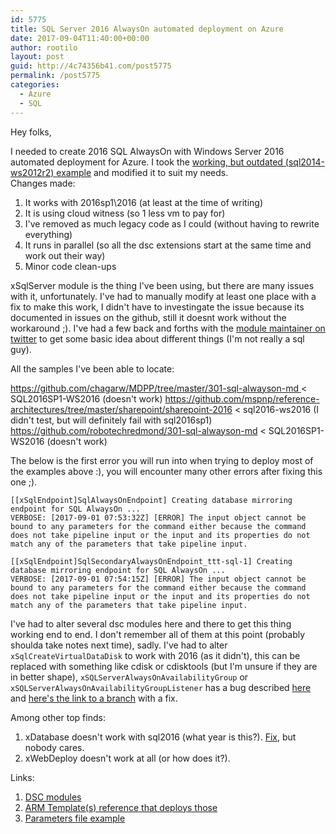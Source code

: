 ```yaml
---
id: 5775
title: SQL Server 2016 AlwaysOn automated deployment on Azure
date: 2017-09-04T11:40:00+00:00
author: rootilo
layout: post
guid: http://4c74356b41.com/post5775
permalink: /post5775
categories:
  - Azure
  - SQL
---
```


Hey folks,

I needed to create 2016 SQL AlwaysOn with Windows Server 2016 automated deployment for Azure. I took the [working, but outdated (sql2014-ws2012r2) example](https://github.com/Azure/azure-quickstart-templates/tree/master/sql-server-2014-alwayson-existing-vnet-and-ad) and modified it to suit my needs.  
Changes made:
1. It works with 2016sp1\2016 (at least at the time of writing)
2. It is using cloud witness (so 1 less vm to pay for)
3. I've removed as much legacy code as I could (without having to rewrite everything)
4. It runs in parallel (so all the dsc extensions start at the same time and work out their way)
5. Minor code clean-ups

xSqlServer module is the thing I've been using, but there are many issues with it, unfortunately. I've had to manually modify at least one place with a fix to make this work, I didn't have to investingate the issue because its documented in issues on the github, still it doesnt work without the workaround ;). I've had a few back and forths with the [module maintainer on twitter](https://twitter.com/johanljunggren) to get some basic idea about different things (I'm not really a sql guy).

All the samples I've been able to locate:

https://github.com/chagarw/MDPP/tree/master/301-sql-alwayson-md < SQL2016SP1-WS2016 (doesn't work)
https://github.com/mspnp/reference-architectures/tree/master/sharepoint/sharepoint-2016 < sql2016-ws2016 (I didn't test, but will definitely fail with sql2016sp1)
https://github.com/robotechredmond/301-sql-alwayson-md < SQL2016SP1-WS2016 (doesn't work)

The below is the first error you will run into when trying to deploy most of the examples above :), you will encounter many other errors after fixing this one ;).
```
[[xSqlEndpoint]SqlAlwaysOnEndpoint] Creating database mirroring endpoint for SQL AlwaysOn ...
VERBOSE: [2017-09-01 07:53:32Z] [ERROR] The input object cannot be bound to any parameters for the command either because the command does not take pipeline input or the input and its properties do not match any of the parameters that take pipeline input.

[[xSqlEndpoint]SqlSecondaryAlwaysOnEndpoint_ttt-sql-1] Creating database mirroring endpoint for SQL AlwaysOn ...
VERBOSE: [2017-09-01 07:54:15Z] [ERROR] The input object cannot be bound to any parameters for the command either because the command does not take pipeline input or the input and its properties do not match any of the parameters that take pipeline input.
```

 I've had to alter several dsc modules here and there to get this thing working end to end. I don't remember all of them at this point (probably shoulda take notes next time), sadly. I've had to alter `xSqlCreateVirtualDataDisk` to work with 2016 (as it didn't), this can be replaced with something like cdisk or cdisktools (but I'm unsure if they are in better shape), `xSQLServerAlwaysOnAvailabilityGroup` or `xSQLServerAlwaysOnAvailabilityGroupListener` has a bug described [here](https://github.com/PowerShell/xSQLServer/issues/649) and [here's the link to a branch](https://github.com/johlju/xSQLServer/tree/fix-issue-649) with a fix.

 Among other top finds:

 1. xDatabase doesn't work with sql2016 (what year is this?). [Fix](https://github.com/PowerShell/xDatabase/pull/31), but nobody cares.
 2. xWebDeploy doesn't work at all (or how does it?).

 Links:

 1. [DSC modules](https://github.com/AvyanConsultingCorp/PCI_Reference_Architecture/tree/master/artifacts/configurationscripts)
 2. [ARM Template(s) reference that deploys those](https://github.com/AvyanConsultingCorp/PCI_Reference_Architecture/blob/master/templates/resources/application/azuredeploy.json)
 3. [Parameters file example](https://github.com/AvyanConsultingCorp/PCI_Reference_Architecture/blob/master/templates/resources/azuredeploy.parameters.json)